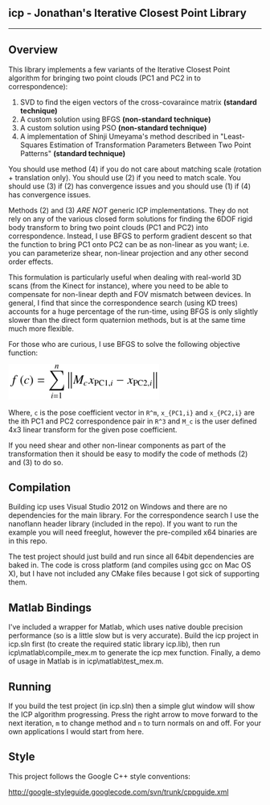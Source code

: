 **icp - Jonathan's Iterative Closest Point Library**
---------
---------

**Overview**
--------

This library implements a few variants of the Iterative Closest Point algorithm for bringing two point clouds (PC1 and PC2 in to correspondence):

1. SVD to find the eigen vectors of the cross-covaraince matrix **(standard technique)**
2. A custom solution using BFGS **(non-standard technique)**
3. A custom solution using PSO **(non-standard technique)**
4. A implementation of Shinji Umeyama's method described in "Least-Squares Estimation of Transformation Parameters Between Two Point Patterns" **(standard technique)**

You should use method (4) if you do not care about matching scale (rotation + translation only). You should use (2) if you need to match scale. You should use (3) if (2) has convergence issues and you should use (1) if (4) has convergence issues.

Methods (2) and (3) *ARE NOT* generic ICP implementations. They do not rely on any of the various closed form solutions for finding the 6DOF rigid body transform to bring two point clouds (PC1 and PC2) into correspondence. Instead, I use BFGS to perform gradient descent so that the function to bring PC1 onto PC2 can be as non-linear as you want; i.e. you can parameterize shear, non-linear projection and any other second order effects. 

This formulation is particularly useful when dealing with real-world 3D scans (from the Kinect for instance), where you need to be able to compensate for non-linear depth and FOV mismatch between devices. In general, I find that since the correspondence search (using KD trees) accounts for a huge percentage of the run-time, using BFGS is only slightly slower than the direct form quaternion methods, but is at the same time much more flexible.

For those who are curious, I use BFGS to solve the following objective function:

![Image of equation](eqn.png)

Where, `c` is the pose coefficient vector in `R^m`, `x_{PC1,i}` and `x_{PC2,i}` are the ith PC1 and PC2 correspondence pair in `R^3` and `M_c` is the user defined 4x3 linear transform for the given pose coefficient.

If you need shear and other non-linear components as part of the transformation then it should be easy to modify the code of methods (2) and (3) to do so.

**Compilation**
---------------

Building icp uses Visual Studio 2012 on Windows and there are no dependencies for the main library. For the correspondence search I use the nanoflann header library (included in the repo). If you want to run the example you will need freeglut, however the pre-compiled x64 binaries are in this repo.

The test project should just build and run since all 64bit dependencies are baked in. The code is cross platform (and compiles using gcc on Mac OS X), but I have not included any CMake files because I got sick of supporting them.

**Matlab Bindings**
---------------

I've included a wrapper for Matlab, which uses native double precision performance (so is a little slow but is very accurate). Build the icp project in icp.sln first (to create the required static library icp.lib), then run icp\matlab\compile_mex.m to generate the icp mex function. Finally, a demo of usage in Matlab is in icp\matlab\test_mex.m.

**Running**
---------------

If you build the test project (in icp.sln) then a simple glut window will show the ICP algorithm progressing. Press the right arrow to move forward to the next iteration, `m` to change method and `n` to turn normals on and off. For your own applications I would start from here.

**Style**
---------

This project follows the Google C++ style conventions: 

<http://google-styleguide.googlecode.com/svn/trunk/cppguide.xml>
